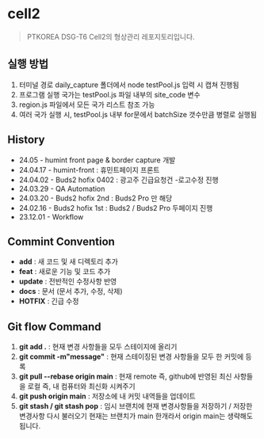 # cell2
> PTKOREA DSG-T6 Cell2의 형상관리 레포지토리입니다.

## 실행 방법
1. 터미널 경로 daily_capture 폴더에서 node testPool.js 입력 시 캡쳐 진행됨
2. 프로그램 실행 국가는 testPool.js 파일 내부의 site_code 변수
3. region.js 파일에서 모든 국가 리스트 참조 가능
4. 여러 국가 실행 시, testPool.js 내부 for문에서 batchSize 갯수만큼 병렬로 실행됨

## History
- 24.05 - humint front page & border capture 개발
- 24.04.17 - humint-front : 휴민트페이지 프론트 
- 24.04.02 - Buds2 hofix 0402 : 광고주 긴급요청건 -로고수정 진행  
- 24.03.29 - QA Automation 
- 24.03.20 - Buds2 hofix 2nd : Buds2 Pro 만 해당
- 24.02.16 - Buds2 hofix 1st : Buds2 / Buds2 Pro 두페이지 진행 
- 23.12.01 - Workflow

## Commint Convention
- __add__ : 새 코드 및 새 디렉토리 추가
- __feat__ : 새로운 기능 및 코드 추가
- __update__ : 전반적인 수정사항 반영
- __docs__ : 문서 (문서 추가, 수정, 삭제)
- __HOTFIX__ : 긴급 수정

## Git flow Command

1. <b>git add .</b> : 현재 변경 사항들을 모두 스테이지에 올리기
2. <b>git commit -m"message"</b> : 현재 스테이징된 변경 사항들을 모두 한 커밋에 등록
3. <b>git pull --rebase origin main</b> : 현재 remote 즉, github에 반영된 최신 사항들을 로컬 즉, 내 컴퓨터와 최신화 시켜주기
4. <b>git push origin main</b> : 저장소에 내 커밋 내역들을 업데이트
5. <b>git stash / git stash pop</b> : 임시 브랜치에 현재 변경사항들을 저장하기 / 저장한 변경사항 다시 불러오기
   현재는 브랜치가 main 한개라서 origin main는 생략해도 됩니다.
